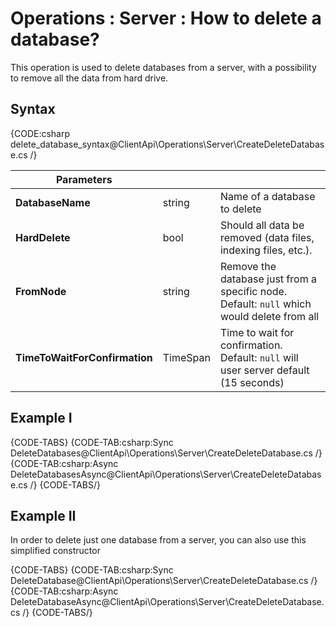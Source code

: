 ﻿# Operations : Server : How to delete a database?

This operation is used to delete databases from a server, with a possibility to remove all the data from hard drive.

## Syntax

{CODE:csharp delete_database_syntax@ClientApi\Operations\Server\CreateDeleteDatabase.cs /}

| Parameters | | |
| ------------- | ------------- | ----- |
| **DatabaseName** | string | Name of a database to delete |
| **HardDelete** | bool | Should all data be removed (data files, indexing files, etc.). |
| **FromNode** | string | Remove the database just from a specific node. Default: `null` which would delete from all |
| **TimeToWaitForConfirmation** | TimeSpan | Time to wait for confirmation. Default: `null` will user server default (15 seconds) |

## Example I

{CODE-TABS}
{CODE-TAB:csharp:Sync DeleteDatabases@ClientApi\Operations\Server\CreateDeleteDatabase.cs /}
{CODE-TAB:csharp:Async DeleteDatabasesAsync@ClientApi\Operations\Server\CreateDeleteDatabase.cs /}
{CODE-TABS/}

## Example II

In order to delete just one database from a server, you can also use this simplified constructor

{CODE-TABS}
{CODE-TAB:csharp:Sync DeleteDatabase@ClientApi\Operations\Server\CreateDeleteDatabase.cs /}
{CODE-TAB:csharp:Async DeleteDatabaseAsync@ClientApi\Operations\Server\CreateDeleteDatabase.cs /}
{CODE-TABS/}
